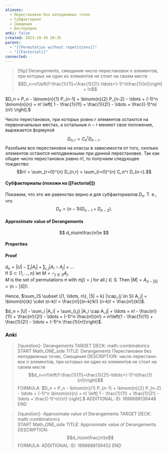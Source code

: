 ```yaml
---
aliases:
  - Перестановки без неподвижных точек
  - Субфакториал
  - Смещения
  - Беспорядки
anki: false
created: 2023-10-30 20:35
parent:
  - "[[Permutatios without repetitions]]"
  - "[[Factorial]]"
connected:
---
```


> [!tip] Derangements, смещения
число перестано­вок $n$ элементов, при кото­рых ни один из элементов не стоит на своем месте
$$D_n=n!\left(1-\frac{1}{1!}+\frac{1}{2!}-\ldots+(-1)^n\frac{1}{n!}\right) = !n$$

$D_n = P_n - \binom{n}{1} P_{n-1} + \binom{n}{2} P_{n-2} - \ldots + (-1)^n \binom{n}{n} = n! \left[ 1 - \frac{1}{1!} + \frac{1}{2!} - \ldots + \frac{(-1)^n}{n!} \right].$

Число перестановок, при которых ровно $r$ элементов остаются на первоначальных местах, а остальные $n - r$ меняют свое положение, выражается формулой $$D_{n,r} = C_n^r D_{n-r}.$$
Разобьем все перестановки на классы в зависимости от того, сколько элементов остаются неподвижными при данной перестановке. Так как общее число перестановок равно $n!$, то получаем следующее тождество: $$n! = \sum_{r=0}^{n} D_{n,r} = \sum_{r=0}^{n} C_n^r D_{n-r}.$$
#### Субфакториалы (похожи на [[Factorial]])
Покажем, что это же равенство верно и для субфакториалов $D_n$. Т. е., что $$D_n = (n - 1)(D_{n-1} + D_{n-2}).$$





#### Approximate value of Derangements
$$
d_n\sim\frac{n!}e
$$

#### Properties



#### Proof
$d_n = |U| - \sum_i |A_i| + \sum_{i,j} |A_i \cap A_j| + \ldots$  
If $S \subset \{1, \ldots, n\}$ let $M = \cap_{j \in S} A_j$.  
$M$ is the set of permutations $\pi$ with $\pi(j) = j$ for all $j \in S$. Then $|M| = A_{n-|S|} = (n-|S|)!$.  

Hence, $\sum_{S \subset \{1, \ldots, n\}, |S| = k} |\cap_{j \in S} A_j| = \binom{n}{k} \cdot (n-k)! = \frac{n!}{(n-k)!k!} (n-k)! = \frac{n!}{k!}$.

$d_n = |U| - \sum_i |A_i| + \sum_{i,j} |A_i \cap A_j| + \ldots = n! - \frac{n!}{1!} + \frac{n!}{2!} - \ldots + (-1)^n \frac{n!}{n!} = n!\left(1 - \frac{1}{1!} + \frac{1}{2!} - \ldots + (-1)^n \frac{1}{n!}\right)$.


### Anki
> [!question]- Derangements
TARGET DECK: math::combinatorics  
START
Math_ONE_side
TITLE: Derangements
Перестановки без неподвижных точек, Смещения
DESCRIPTION: число перестано­вок $n$ элементов, при кото­рых ни один из элементов не стоит на своем месте
$$d_n=n!\left(1-\frac{1}{1!}+\frac{1}{2!}-\ldots+(-1)^n\frac{1}{n!}\right)$$
FORMULA: $D_n = P_n - \binom{n}{1} P_{n-1} + \binom{n}{2} P_{n-2} - \ldots + (-1)^n \binom{n}{n} = n! \left[ 1 - \frac{1}{1!} + \frac{1}{2!} - \ldots + \frac{(-1)^n}{n!} \right].$
ADDITIONAL:
ID: 1698688139448
END

> [!question]- Approximate value of Derangements
TARGET DECK: math::combinatorics  
START
Math_ONE_side
TITLE: Approximate value of Derangements
DESCRIPTION: $$d_n\sim\frac{n!}e$$
FORMULA: 
ADDITIONAL:
ID: 1698688139452
END





